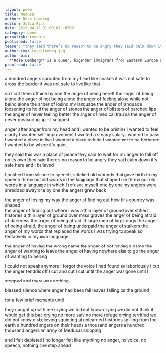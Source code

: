 ```yaml
---
layout: poem
title: Medusa
author: Rose Lemberg
editor: Julia Rios
date: 2019-04-11 01:00:01 -0500
category: poem
permalink: rmedusa
published: false
teaser: "they said there’s no reason to be angry they said calm down it's safe here"
author-img: rose-lembrg.jpg
author-bio: |
  **Rose Lemberg** is a queer, bigender immigrant from Eastern Europe and Israel to the US. Their writing has appeared in _Beneath Ceaseless Skies_, _Lightspeed_'s _Queers Destroy Science Fiction_, _Uncanny Magazine_, _Strange Horizons_, and many other venues. Rose's work has been a finalist for the Nebula, Crawford, and other awards. Their novella _The Four Profound Weaves_ is forthcoming from Tachyon Press. You can find more of their work on Patreon: [http://patreon.com/roselemberg](http://patreon.com/roselemberg)
proofread: false
---
```


a hundred angers sprouted from my head like snakes
it was not safe to cross the border
it was not safe to live like that

so I cut them off one by one
the anger of being bereft the anger of being alone
the anger of not being alone the anger of feeling alone while not being alone
the anger of losing my language the anger of language loosening its hold
the anger of stones the anger of blisters of parched lips
the anger of never feeling better the anger of medical trauma the anger of never measuring up – I snipped

anger after anger from my head and I wanted
to be pristine I wanted to feel clarity I wanted self-improvement I wanted a steady salary
I wanted to pass I wanted a place to live I wanted a place to hide
I wanted not to be bothered I wanted to be where it's quiet

they said this was a place of peace they said to wait for my anger to fall off on its own
they said there’s no reason to be angry they said calm down it's safe here and I
believed

I pushed from silence to speech, stitched old wounds that gave birth to my speech
threw out old words in the language that shaped me threw out old words in a language in which I refused myself
one by one my angers were shredded away
one by one the angers grew back

the anger of losing my way the anger of finding out how this country was shaped  
the anger of finding out where I was a thin layer of ground over stifled histories a thin layer of ground over mass graves
the anger of being afraid of darkness the anger of being afraid of large men of large dogs
the anger of being afraid, the anger of being underpaid the anger of stalkers
the anger of my words that replaced the words I was trying to speak so tentatively in my own language

the anger of having the wrong name the anger of not having a name
the anger of wanting to leave the anger of having nowhere else to go the anger of wanting to belong

I could not speak anymore I forgot the voice I had found so laboriously
I cut the anger tendrils off
I cut and cut I cut until the anger was gone until I

stopped
and there was nothing

blessed silence where anger had been
fall leaves falling on the ground

for a few brief moments until

they caught up with me
crying we did not know crying we did not think it would get this bad
crying no more safe no more refuge crying terrified we did not know
disbelieving squinting at unlearned histories spilling from the earth
a hundred angers on their heads a thousand angers a hundred thousand angers an army of Medusas
snipping

and I felt
depleted I
no longer felt like anything
no anger, no voice, no speech, nothing
one step ahead
